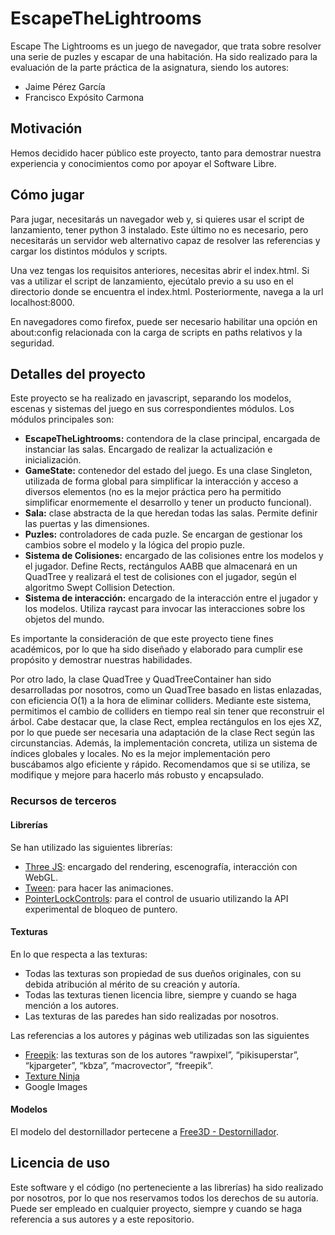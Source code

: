 # EscapeTheLightrooms

Escape The Lightrooms es un juego de navegador, que trata sobre resolver una serie de puzles y escapar de una habitación. 
Ha sido realizado para la evaluación de la parte práctica de la asignatura, siendo los autores:
- Jaime Pérez García
- Francisco Expósito Carmona

## Motivación
Hemos decidido hacer público este proyecto, tanto para demostrar nuestra experiencia y conocimientos como por apoyar el Software Libre.

## Cómo jugar
Para jugar, necesitarás un navegador web y, si quieres usar el script de lanzamiento, tener python 3 instalado. Este último no es necesario, pero necesitarás un servidor web alternativo capaz de resolver las referencias y cargar los distintos módulos y scripts.

Una vez tengas los requisitos anteriores, necesitas abrir el index.html. Si vas a utilizar el script de lanzamiento, ejecútalo previo a su uso en el directorio donde se encuentra el index.html. Posteriormente, navega a la url localhost:8000. 

En navegadores como firefox, puede ser necesario habilitar una opción en about:config relacionada con la carga de scripts en paths relativos y la seguridad.

## Detalles del proyecto
Este proyecto se ha realizado en javascript, separando los modelos, escenas y sistemas del juego en sus correspondientes módulos. Los módulos principales son:
- **EscapeTheLightrooms:** contendora de la clase principal, encargada de instanciar las salas. Encargado de realizar la actualización e inicialización.
- **GameState:** contenedor del estado del juego. Es una clase Singleton, utilizada de forma global para simplificar la interacción y acceso a diversos elementos (no es la mejor práctica pero ha permitido simplificar enormemente el desarrollo y tener un producto funcional).
- **Sala:** clase abstracta de la que heredan todas las salas. Permite definir las puertas y las dimensiones.
- **Puzles:** controladores de cada puzle. Se encargan de gestionar los cambios sobre el modelo y la lógica del propio puzle.
- **Sistema de Colisiones:** encargado de las colisiones entre los modelos y el jugador. Define Rects, rectángulos AABB que almacenará en un QuadTree y realizará el test de colisiones con el jugador, según el algoritmo Swept Collision Detection.
- **Sistema de interacción:** encargado de la interacción entre el jugador y los modelos. Utiliza raycast para invocar las interacciones sobre los objetos del mundo.

Es importante la consideración de que este proyecto tiene fines académicos, por lo que ha sido diseñado y elaborado para cumplir ese propósito y demostrar nuestras habilidades.

Por otro lado, la clase QuadTree y QuadTreeContainer han sido desarrolladas por nosotros, como un QuadTree basado en listas enlazadas, con eficiencia O(1) a la hora de eliminar colliders. Mediante este sistema, permitimos el cambio de colliders en tiempo real sin tener que reconstruir el árbol. Cabe destacar que, la clase Rect, emplea rectángulos en los ejes XZ, por lo que puede ser necesaria una adaptación de la clase Rect según las circunstancias.
Además, la implementación concreta, utiliza un sistema de índices globales y locales. No es la mejor implementación pero buscábamos algo eficiente y rápido. Recomendamos que si se utiliza, se modifique y mejore para hacerlo más robusto y encapsulado.

### Recursos de terceros
#### Librerías
Se han utilizado las siguientes librerías:
- [Three JS](https://threejs.org/): encargado del rendering, escenografía, interacción con WebGL.
- [Tween](https://createjs.com/tweenjs): para hacer las animaciones.
- [PointerLockControls](https://threejs.org/docs/#examples/en/controls/PointerLockControls): para el control de usuario utilizando la API experimental de bloqueo de puntero.

#### Texturas
En lo que respecta a las texturas:
- Todas las texturas son propiedad de sus dueños originales, con su debida atribución al mérito de su creación y autoría.
- Todas las texturas tienen licencia libre, siempre y cuando se haga mención a los autores.
- Las texturas de las paredes han sido realizadas por nosotros.

Las referencias a los autores y páginas web utilizadas son las siguientes
- [Freepik](https://www.freepik.es/): las texturas son de los autores “rawpixel”, “pikisuperstar”, “kjpargeter”, “kbza”, “macrovector”, “freepik”.
- [Texture Ninja](https://texture.ninja/)
- Google Images

#### Modelos
El modelo del destornillador pertecene a [Free3D - Destornillador](https://free3d.com/es/modelos-3d/destornillador).

## Licencia de uso
Este software y el código (no perteneciente a las librerías) ha sido realizado por nosotros, por lo que nos reservamos todos los derechos de su autoría. Puede ser empleado en cualquier proyecto, siempre y cuando se haga referencia a sus autores y a este repositorio.

